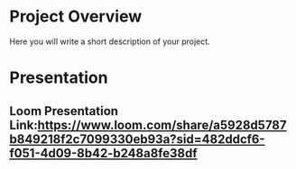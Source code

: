 # Project Overview
Here you will write a short description of your project.


# Presentation

## Loom Presentation Link:https://www.loom.com/share/a5928d5787b849218f2c7099330eb93a?sid=482ddcf6-f051-4d09-8b42-b248a8fe38df